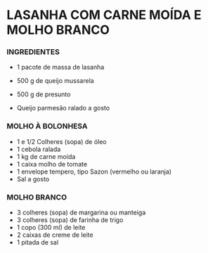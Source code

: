 # LASANHA COM CARNE MOÍDA E MOLHO BRANCO

### INGREDIENTES

* 1 pacote de massa de lasanha

- 500 g de queijo mussarela


- 500 g de presunto


- Queijo parmesão ralado a gosto

### MOLHO À BOLONHESA

* 1 e 1/2 Colheres (sopa) de óleo
* 1 cebola ralada
* 1 kg de carne moída
* 1 caixa molho de tomate
* 1 envelope tempero, tipo Sazon (vermelho ou laranja)
* Sal a gosto

### MOLHO BRANCO

- 3 colheres (sopa) de margarina ou manteiga
- 3 colheres (sopa) de farinha de trigo
- 1 copo (300 ml) de leite
- 2 caixas de creme de leite
- 1 pitada de sal
